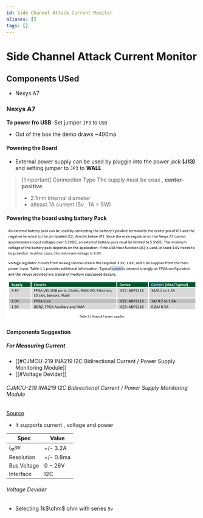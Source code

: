 ```yaml
---
id: Side Channel Attack Current Monitor
aliases: []
tags: []
---
```


# Side Channel Attack Current Monitor

## Components USed

- Nexys A7

### Nexys A7

**To power fro USB**: Set jumper `JP3` to `USB`
- Out of the box the demo draws ~400ma 
#### Powering the Board 
- External power supply can be used by pluggin into the power jack **(J13)** and setting jumper to `JP3` to **WALL** 
> [!Important] Connection Type
> The supply must be coax , **center-positive**
> - 2.1mm internal diameter 
> - atleast 1A current (5v , 1A = 5W)

#### Powering the board using battery Pack

![](./attachments/nexysA7pdf.png)




#### Components Suggestion

##### For Measuring Current

- [[#CJMCU-219 INA219 I2C Bidirectional Current / Power Supply Monitoring Module]]
- [[#Voltage Devider]]

###### CJMCU-219 INA219 I2C Bidirectional Current / Power Supply Monitoring Module

[Source](https://robu.in/product/cjmcu-219-ina219-i2c-interface-no-drift-bi-directional-current-power-monitoring-sensor-module/)

- It supports current , voltage and power

| Spec        | Value     |
| ----------- | --------- |
| $I_max$     | +/- 3.2A  |
| Resolution  | +/- 0.8ma |
| Bus Voltage | 0 - 26V   |
| Interface   | I2C       |

###### Voltage Devider

- Selecting 1k$\ohm$ ohm with series `5v`
